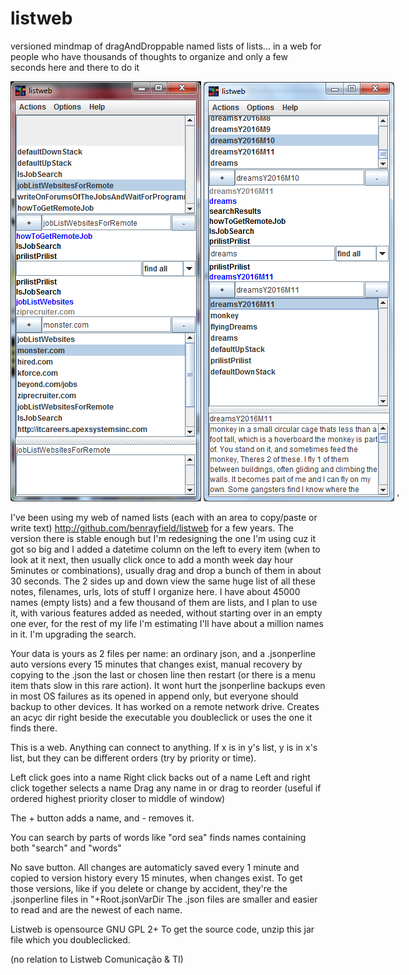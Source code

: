 # listweb
versioned mindmap of dragAndDroppable named lists of lists... in a web for people who have thousands of thoughts to organize and only a few seconds here and there to do it

<nobr>
  <img src="https://raw.githubusercontent.com/benrayfield/listweb/master/images/listweb_0.1_example_jobListWebsites.png"/>
  <img src="https://raw.githubusercontent.com/benrayfield/listweb/master/images/listweb_0.1_example_dreams.png"/>
</nobr>'

I've been using my web of named lists (each with an area to copy/paste or write text) http://github.com/benrayfield/listweb for a few years. The version there is stable enough but I'm redesigning the one I'm using cuz it got so big and I added a datetime column on the left to every item (when to look at it next, then usually click once to add a month week day hour 5minutes or combinations), usually drag and drop a bunch of them in about 30 seconds. The 2 sides up and down view the same huge list of all these notes, filenames, urls, lots of stuff I organize here. I have about 45000 names (empty lists) and a few thousand of them are lists, and I plan to use it, with various features added as needed, without starting over in an empty one ever, for the rest of my life I'm estimating I'll have about a million names in it. I'm upgrading the search.

Your data is yours as 2 files per name: an ordinary json, and a .jsonperline auto versions every 15 minutes that changes exist, manual recovery by copying to the .json the last or chosen line then restart (or there is a menu item thats slow in this rare action). It wont hurt the jsonperline backups even in most OS failures as its opened in append only, but everyone should backup to other devices. It has worked on a remote network drive. Creates an acyc dir right beside the executable you doubleclick or uses the one it finds there.


This is a web. Anything can connect to anything.
If x is in y's list, y is in x's list,
but they can be different orders (try by priority or time).

Left click goes into a name
Right click backs out of a name
Left and right click together selects a name
Drag any name in or drag to reorder (useful if ordered highest priority closer to middle of window)

The + button adds a name, and - removes it.

You can search by parts of words like "ord sea" finds names containing both "search" and "words"

No save button. All changes are automaticly saved every 1 minute
and copied to version history every 15 minutes, when changes exist.
To get those versions, like if you delete or change by accident,
they're the .jsonperline files in "+Root.jsonVarDir
The .json files are smaller and easier to read and are the newest of each name.

Listweb is opensource GNU GPL 2+
To get the source code, unzip this jar file which you doubleclicked.

(no relation to Listweb Comunicação & TI)
